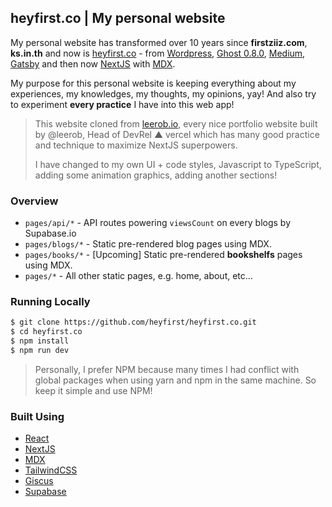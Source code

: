 ## heyfirst.co | My personal website

My personal website has transformed over 10 years since __firstziiz.com__, __ks.in.th__ and now is [heyfirst.co](https://heyfirst.co) - from [Wordpress](http://wordpress.org/), [Ghost 0.8.0](https://ghost.org/), [Medium](https://medium.com/), [Gatsby](gatsbyjs.com) and then now [NextJS](https://nextjs.org/) with [MDX](https://mdxjs.com/getting-started/next).

My purpose for this personal website is keeping everything about my experiences, my knowledges, my thoughts, my opinions, yay! And also try to experiment **every practice** I have into this web app!

> This website cloned from [leerob.io](https://github.com/leerob/leerob.io), every nice portfolio website built by @leerob, Head of DevRel ▲ vercel which has many good practice and technique to maximize NextJS superpowers.
> 
> I have changed to my own UI + code styles, Javascript to TypeScript, adding some animation graphics, adding another sections! 


### Overview
* `pages/api/*` -  API routes powering `viewsCount` on every blogs by Supabase.io
* `pages/blogs/*` - Static pre-rendered blog pages using MDX.
* `pages/books/*` - [Upcoming] Static pre-rendered __bookshelfs__ pages using MDX.
* `pages/*` - All other static pages, e.g. home, about, etc...

### Running Locally
```sh
$ git clone https://github.com/heyfirst/heyfirst.co.git
$ cd heyfirst.co
$ npm install
$ npm run dev
```

> Personally, I prefer NPM because many times I had conflict with global packages when using yarn and npm in the same machine. So keep it simple and use NPM!

### Built Using
- [React](https://reactjs.org/)
- [NextJS](https://nextjs.org/)
- [MDX](https://mdxjs.com/getting-started/next)
- [TailwindCSS](https://tailwindcss.com/)
- [Giscus](https://github.com/laymonage/giscus)
- [Supabase](https://supabase.io/)
